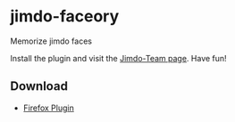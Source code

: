 jimdo-faceory
=============

Memorize jimdo faces

Install the plugin and visit the [Jimdo-Team page](http://de.jimdo.com/%C3%BCber-jimdo/jimdo-team/). Have fun!

Download
--------

 * [Firefox Plugin](bin/jimdo-faceory.xpi)
